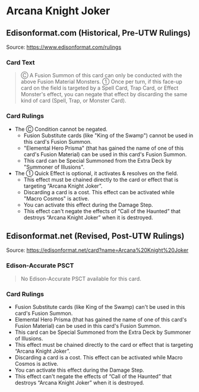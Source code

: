 # Arcana Knight Joker

## Edisonformat.com (Historical, Pre-UTW Rulings)

Source: https://www.edisonformat.com/rulings

### Card Text

> Ⓒ A Fusion Summon of this card can only be conducted with the above Fusion Material Monsters. ① Once per turn, if this face-up card on the field is targeted by a Spell Card, Trap Card, or Effect Monster's effect, you can negate that effect by discarding the same kind of card (Spell, Trap, or Monster Card).

### Card Rulings

*   The Ⓒ Condition cannot be negated.
    *   Fusion Substitute cards (like "King of the Swamp") cannot be used in this card's Fusion Summon.
    *   "Elemental Hero Prisma" (that has gained the name of one of this card's Fusion Material) can be used in this card's Fusion Summon.
    *   This card can be Special Summoned from the Extra Deck by "Summoner of Illusions".
*   The ① Quick Effect is optional, it activates & resolves on the field.
    *   This effect must be chained directly to the card or effect that is targeting “Arcana Knight Joker”.
    *   Discarding a card is a cost. This effect can be activated while "Macro Cosmos" is active.
    *   You can activate this effect during the Damage Step.
    *   This effect can't negate the effects of “Call of the Haunted” that destroys “Arcana Knight Joker” when it is destroyed.

## Edisonformat.net (Revised, Post-UTW Rulings)

Source: https://edisonformat.net/card?name=Arcana%20Knight%20Joker

### Edison-Accurate PSCT

> No Edison-Accurate PSCT available for this card.

### Card Rulings

*   Fusion Substitute cards (like King of the Swamp) can't be used in this card's Fusion Summon.
*   Elemental Hero Prisma (that has gained the name of one of this card's Fusion Material) can be used in this card's Fusion Summon.
*   This card can be Special Summoned from the Extra Deck by Summoner of Illusions.
*   This effect must be chained directly to the card or effect that is targeting “Arcana Knight Joker”.
*   Discarding a card is a cost. This effect can be activated while Macro Cosmos is active.
*   You can activate this effect during the Damage Step.
*   This effect can't negate the effects of “Call of the Haunted” that destroys “Arcana Knight Joker” when it is destroyed.
            